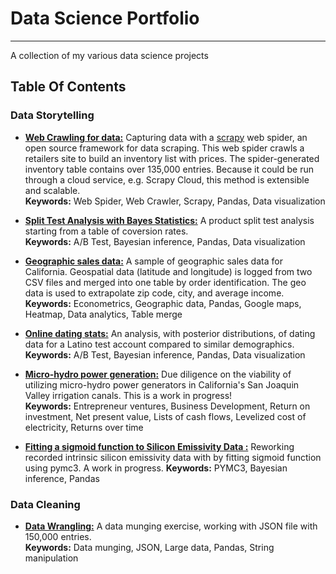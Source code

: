 # Data Science Portfolio
------
A collection of my various data science projects 

## Table Of Contents

### Data Storytelling 

* [**Web Crawling for data:**](https://nbviewer.jupyter.org/github/caheredia/Data_Science_Portfolio/blob/master/acorns/develop/macyscraper/macyscraper/spiders/2017-11-12_ch_macys_product_list.ipynb) Capturing data with a [scrapy](https://scrapy.org/) web spider, an open source framework for data scraping. This web spider crawls a retailers site to build an inventory list with prices. The spider-generated inventory table contains over 135,000 entries. Because it could be run through a cloud service, e.g. Scrapy Cloud, this method is extensible and scalable. <br />  **Keywords:** Web Spider, Web Crawler, Scrapy, Pandas, Data visualization

* [**Split Test Analysis with Bayes Statistics:**](https://nbviewer.jupyter.org/github/caheredia/Data_Science_Portfolio/blob/master/Galvanize/develop/q3.ipynb
) A product split test analysis starting from a table of coversion rates. <br />  **Keywords:** A/B Test, Bayesian inference, Pandas, Data visualization

* [**Geographic sales data:**](https://nbviewer.jupyter.org/github/caheredia/Data_Science_Portfolio/blob/master/EZ/deliver/2017-10-30_ch_ez_assignment.ipynb) A sample of geographic sales data for California. Geospatial data (latitude and longitude) is logged from two CSV files and merged into one table by order identification. The geo data is used to extrapolate zip code, city, and average income. <br />  **Keywords:** Econometrics, Geographic data, Pandas, Google maps, Heatmap, Data analytics, Table merge 

* [**Online dating stats:**](https://nbviewer.jupyter.org/github/caheredia/Data_Science_Portfolio/blob/master/Responses/deliver/2017-8-21_ch_okc_response_data_bayes.ipynb) An analysis, with posterior distributions, of dating data for a Latino test account compared to similar demographics.  <br />   **Keywords:** A/B Test, Bayesian inference, Pandas, Data visualization

* [**Micro-hydro power generation:**](https://nbviewer.jupyter.org/github/caheredia/Hydro/blob/master/2017-10-6_ch_micro_hydro_roi.ipynb) Due diligence on the viability of utilizing micro-hydro power generators in California's San Joaquin Valley irrigation canals. This is a work in progress! <br />  **Keywords:** Entrepreneur ventures, Business Development, Return on investment, Net present value, Lists of cash flows, Levelized cost of electricity, Returns over time

* [**Fitting a sigmoid function to Silicon Emissivity Data :**](https://nbviewer.jupyter.org/github/caheredia/Emissivity_Bayes/blob/master/deliver/2017-10-28_ch_emissivity_bayes.ipynb) Reworking recorded intrinsic silicon emissivity data with by fitting sigmoid function using pymc3. A work in progress. **Keywords:** PYMC3, Bayesian inference, Pandas

### Data Cleaning
* [**Data Wrangling:**](https://nbviewer.jupyter.org/github/caheredia/Data_Science_Portfolio/blob/master/ID%20Analytics%20Report/develop/2017.10.2_ch_IDA_data_wrangling.ipynb) A data munging exercise, working with JSON file with 150,000 entries. <br /> **Keywords:** Data munging, JSON, Large data, Pandas, String manipulation





